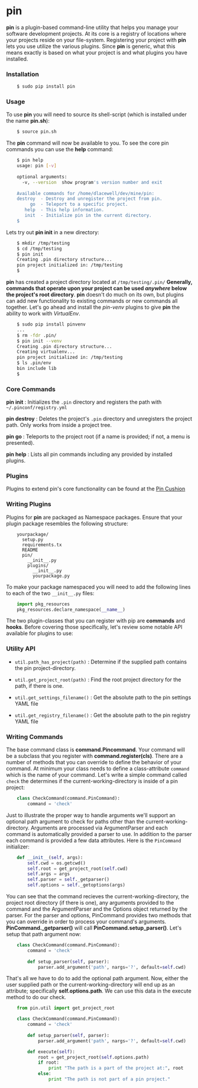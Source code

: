 pin
======

**pin** is a plugin-based command-line utility that helps you manage your software development projects. At its core is a registry of locations where your projects reside on your file-system. Registering your project with **pin** lets you use utilize the various plugins. Since **pin** is generic, what this means exactly is based on what your project is and what plugins you have installed. 

### Installation 

```bash
    $ sudo pip install pin
```

### Usage

To use **pin** you will need to source its shell-script (which is installed under the name **pin.sh**):

```bash
    $ source pin.sh
```

The **pin** command will now be available to you. To see the core pin commands you can use the **help** command:

```bash
    $ pin help
    usage: pin [-v]
    
    optional arguments:
      -v, --version  show program's version number and exit
    
    Available commands for /home/dlacewell/dev/mine/pin:
    destroy  - Destroy and unregister the project from pin.
         go  - Teleport to a specific project.
       help  - This help information. 
       init  - Initialize pin in the current directory.
    $ 
```

Lets try out **pin init** in a new directory:

```bash
    $ mkdir /tmp/testing
    $ cd /tmp/testing
    $ pin init
    Creating .pin directory structure...
    pin project initialized in: /tmp/testing
    $
```

**pin** has created a project directory located at `/tmp/testing/.pin/` **Generally, commands that operate upon your project can be used *anywhere* below the project's root directory**. **pin** doesn't do much on its own, but plugins can add new functionality to existing commands or new commands all together. Let's go ahead and install the *pin-venv* plugins to give **pin** the ability to work with *VirtualEnv*.

```bash
    $ sudo pip install pinvenv
    ...
    $ rm -fdr .pin/
    $ pin init --venv
    Creating .pin directory structure...
    Creating virtualenv...
    pin project initialized in: /tmp/testing
    $ ls .pin/env
    bin include lib
    $
```

### Core Commands

**pin init** : Initializes the `.pin` directory and registers the path with `~/.pinconf/registry.yml`

**pin destroy** : Deletes the project's `.pin` directory and unregisters the project path. Only works from inside a project tree.

**pin go <project-name>** : Teleports to the project root (if a name is provided; if not, a menu is presented).

**pin help** : Lists all pin commands including any provided by installed plugins.

### Plugins

Plugins to extend pin's core functionality can be found at the [Pin Cushion](https://github.com/dustinlacewell/pin/wiki/Pin-Cushion)


### Writing Plugins

Plugins for **pin** are packaged as Namespace packages. Ensure that your plugin package resembles the following structure:

```
    yourpackage/
      setup.py
      requirements.tx
      README
      pin/
        __init__.py
        plugins/
          __init__.py
          yourpackage.py
```

To make your package namespaced you will need to add the following lines to each of the two `__init__.py` files:

```python
    import pkg_resources
    pkg_resources.declare_namespace(__name__)
```

The two plugin-classes that you can register with pip are **commands** and **hooks**. Before covering those specifically, let's review some notable API available for plugins to use:

### Utility API

 * `util.path_has_project(path)` : Determine if the supplied path contains the pin project-directory.

 * `util.get_project_root(path)` : Find the root project directory for the path, if there is one.

 * `util.get_settings_filename()` : Get the absolute path to the pin settings YAML file

 * `util.get_registry_filename()` : Get the absolute path to the pin registry YAML file


### Writing Commands

The base command class is **command.Pincommand**. Your command will be a subclass that you register with **command.register(cls)**. There are a number of methods that you can override to define the behavior of your command. At minimum your class needs to define a class-attribute `command` which is the name of your command. Let's write a simple command called `check` the determines if the current-working-directory is inside of a pin project:

```python
    class CheckCommand(command.PinCommand):
        command = 'check'
```

Just to illustrate the proper way to handle arguments we'll support an optional path argument to check for paths other than the current-working-directory. Arguments are processed via ArgumentParser and each command is automatically provided a parser to use. In addition to the parser each command is provided a few data attributes. Here is the `PinCommand` initializer:

```python
    def __init__(self, args):
        self.cwd = os.getcwd()
        self.root = get_project_root(self.cwd)
        self.args = args
        self.parser = self._getparser()
        self.options = self._getoptions(args)
```

You can see that the command recieves the current-working-directory, the project root directory (if there is one), any arguments provided to the command and the ArgumentParser and the Options object returned by the parser. For the parser and options, PinCommand provides two methods that you can override in order to process your command's arguments. **PinCommand._getparser()** will call **PinCommand.setup_parser()**. Let's setup that path argument now:

```python
    class CheckCommand(command.PinCommand):
        command = 'check'
    
        def setup_parser(self, parser):
            parser.add_argument('path', nargs='?', default=self.cwd)
```

That's all we have to do to add the optional path argument. Now, either the user supplied path or the current-working-directory will end up as an attribute; specifically **self.options.path**. We can use this data in the execute method to do our check.

```python
    from pin.util import get_project_root

    class CheckCommand(command.PinCommand):
        command = 'check'
    
        def setup_parser(self, parser):
            parser.add_argument('path', nargs='?', default=self.cwd)

        def execute(self):
            root = get_project_root(self.options.path)
            if root:
                print "The path is a part of the project at:", root
            else:
                print "The path is not part of a pin project."
```
      

